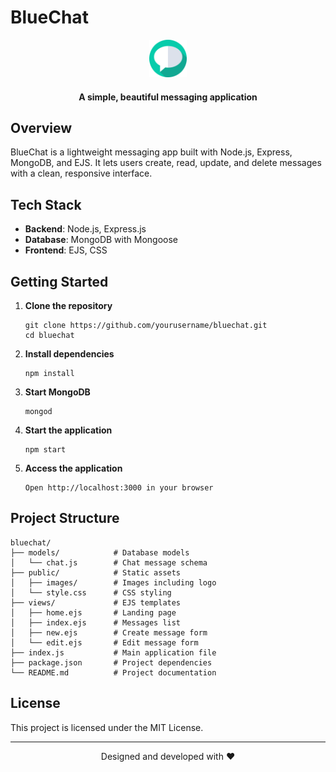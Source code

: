 # BlueChat

<div align="center">
  <img src="/public/images/logo.png" alt="BlueChat Logo" width="60">
  <h4>A simple, beautiful messaging application</h4>
</div>

## Overview

BlueChat is a lightweight messaging app built with Node.js, Express, MongoDB, and EJS. It lets users create, read, update, and delete messages with a clean, responsive interface.

## Tech Stack

- **Backend**: Node.js, Express.js
- **Database**: MongoDB with Mongoose
- **Frontend**: EJS, CSS

## Getting Started

1. **Clone the repository**

   ```
   git clone https://github.com/yourusername/bluechat.git
   cd bluechat
   ```

2. **Install dependencies**

   ```
   npm install
   ```

3. **Start MongoDB**

   ```
   mongod
   ```

4. **Start the application**

   ```
   npm start
   ```

5. **Access the application**
   ```
   Open http://localhost:3000 in your browser
   ```

## Project Structure

```
bluechat/
├── models/            # Database models
│   └── chat.js        # Chat message schema
├── public/            # Static assets
│   ├── images/        # Images including logo
│   └── style.css      # CSS styling
├── views/             # EJS templates
│   ├── home.ejs       # Landing page
│   ├── index.ejs      # Messages list
│   ├── new.ejs        # Create message form
│   └── edit.ejs       # Edit message form
├── index.js           # Main application file
├── package.json       # Project dependencies
└── README.md          # Project documentation
```

## License

This project is licensed under the MIT License.

---

<div align="center">
  <p>Designed and developed with ❤️</p>
</div>
